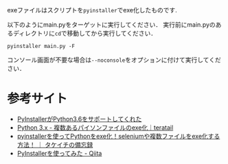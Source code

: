 exeファイルはスクリプトを`pyinstaller`でexe化したものです.

以下のようにmain.pyをターゲットに実行してください．
実行前にmain.pyのあるディレクトリに`cd`で移動してから実行してください．
```
pyinstaller main.py -F
```
コンソール画面が不要な場合は`--noconsole`をオプションに付けて実行してください．

# 参考サイト
<!-- * <a href="" target="_blank"></a> -->

* <a href="https://qiita.com/y-tsutsu/items/f687cf4b57442557aade" target="_blank">PyInstallerがPython3.6をサポートしてくれた</a>
* <a href="https://teratail.com/questions/213332" target="_blank">Python 3.x - 複数あるパイソンファイルのexe化｜teratail</a>
* <a href="https://takeichi.work/pyinstaller-exe-add-binary/" target="_blank">pyinstallerを使ってPythonをexe化！seleniumや複数ファイルをexe化する方法！ ｜ タケイチの備忘録</a>
* <a href="https://qiita.com/TakamiChie/items/8dba8459343db898b335" target="_blank">PyInstallerを使ってみた - Qiita</a>